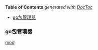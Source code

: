 <!-- START doctoc generated TOC please keep comment here to allow auto update -->
<!-- DON'T EDIT THIS SECTION, INSTEAD RE-RUN doctoc TO UPDATE -->
**Table of Contents**  *generated with [DocToc](https://github.com/thlorenz/doctoc)*

- [go包管理器](#go%E5%8C%85%E7%AE%A1%E7%90%86%E5%99%A8)

<!-- END doctoc generated TOC please keep comment here to allow auto update -->

### go包管理器 ###

[mod](https://github.com/golang/go/wiki/Modules)
